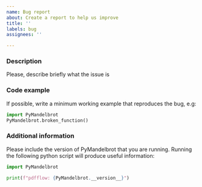```yaml
---
name: Bug report
about: Create a report to help us improve
title: ''
labels: bug
assignees: ''

---
```


### Description

Please, describe briefly what the issue is

### Code example

If possible, write a minimum working example that reproduces the bug,
e.g:

```python
import PyMandelbrot
PyMandelbrot.broken_function()
```

### Additional information

Please include the version of PyMandelbrot that you are running. Running the following python script will produce useful information:

```python
import PyMandelbrot

print(f"pdfflow: {PyMandelbrot.__version__}")
```
